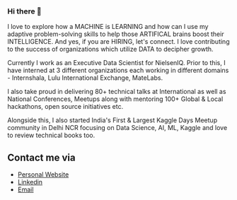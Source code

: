 ### Hi there 👋

I love to explore how a MACHINE is LEARNING and how can I use my adaptive problem-solving skills to help those ARTIFICAL brains boost their INTELLIGENCE. And yes, if you are HIRING, let's connect. I love contributing to the success of organizations which utilize DATA to decipher growth.

Currently I work as an Executive Data Scientist for NielsenIQ. Prior to this, I have interned at 3 different organizations each working in different domains -  Internshala, Lulu International Exchange, MateLabs. 

I also take proud in delivering 80+ technical talks at International as well as National Conferences, Meetups along with mentoring 100+ Global & Local hackathons, open source initiatives etc.

Alongside this, I also started India's First & Largest Kaggle Days Meetup community in Delhi NCR focusing on Data Science, AI, ML, Kaggle and love to review technical books too.

## Contact me via
- [Personal Website](https://ayon-roy.netlify.app/contact)
- [Linkedin](https://www.linkedin.com/in/ayon-roy)
- [Email](mailto:ayon-roy@outlook.com)

